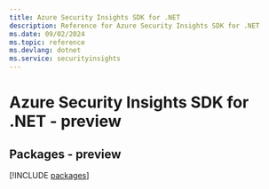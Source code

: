 ```yaml
---
title: Azure Security Insights SDK for .NET
description: Reference for Azure Security Insights SDK for .NET
ms.date: 09/02/2024
ms.topic: reference
ms.devlang: dotnet
ms.service: securityinsights
---
```

# Azure Security Insights SDK for .NET - preview
## Packages - preview
[!INCLUDE [packages](security-insights-index.md)]